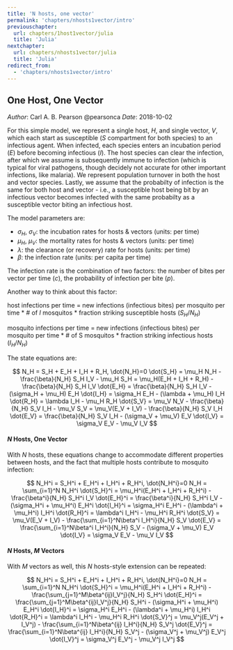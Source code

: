 ```yaml
---
title: 'N hosts, one vector'
permalink: 'chapters/nhosts1vector/intro'
previouschapter:
  url: chapters/1host1vector/julia
  title: 'Julia'
nextchapter:
  url: chapters/nhosts1vector/julia
  title: 'Julia'
redirect_from:
  - 'chapters/nhosts1vector/intro'
---
```

## One Host, One Vector


*Author*: Carl A. B. Pearson @pearsonca
*Date*: 2018-10-02

For this simple model, we represent a single host, $H$, and single vector, $V$, which each start as susceptible ($S$ compartment for both species) to an infectious agent.  When infected, each species enters an incubation period ($E$) before becoming infectious ($I$).  The host species can clear the infection, after which we assume is subsequently immune to infection (which is typical for viral pathogens, though decidely not accurate for other important infections, like malaria).  We represent population turnover in both the host and vector species.  Lastly, we assume that the probabilty of infection is the same for both host and vector - i.e., a susceptible host being bit by an infectious vector becomes infected with the same probabilty as a susceptible vector biting an infectious host.

The model parameters are:

 - $\sigma_H$, $\sigma_V$: the incubation rates for hosts & vectors (units: per time)
 - $\mu_H$, $\mu_V$: the mortality rates for hosts & vectors (units: per time)
 - $\lambda$: the clearance (or recovery) rate for hosts (units: per time)
 - $\beta$: the infection rate (units: per capita per time)

The infection rate is the combination of two factors: the number of bites per vector per time ($c$), the probability of infection per bite ($p$).

Another way to think about this factor:

host infections per time = new infections (infectious bites) per mosquito per time * # of $I$ mosquitos * fraction striking susceptible hosts ($S_H/N_H$)

mosquito infections per time = new infections (infectious bites) per mosquito per time * # of S mosquitos * fraction striking infectious hosts ($I_H/N_H$)

The state equations are:

$$
N_H = S_H + E_H + I_H + R_H, \dot{N_H}=0
\dot{S_H} = \mu_H N_H - \frac{\beta}{N_H} S_H I_V - \mu_H S_H = \mu_H(E_H + I_H + R_H) - \frac{\beta}{N_H} S_H I_V
\dot{E_H} = \frac{\beta}{N_H} S_H I_V - (\sigma_H + \mu_H) E_H
\dot{I_H} = \sigma_H E_H - (\lambda + \mu_H) I_H
\dot{R_H} = \lambda I_H - \mu_H R_H
\dot{S_V} = \mu_V N_V - \frac{\beta}{N_H} S_V I_H - \mu_V S_V = \mu_V(E_V + I_V) - \frac{\beta}{N_H} S_V I_H
\dot{E_V} = \frac{\beta}{N_H} S_V I_H - (\sigma_V + \mu_V) E_V
\dot{I_V} = \sigma_V E_V - \mu_V I_V
$$

#### $N$ Hosts, One Vector

With $N$ hosts, these equations change to accommodate different properties between hosts, and the fact that multiple hosts contribute to mosquito infection:

$$
N_H^i = S_H^i + E_H^i + I_H^i + R_H^i, \dot{N_H^i}=0
N_H = \sum_{i=1}^N N_H^i
\dot{S_H}^i = \mu_H^i(E_H^i + I_H^i + R_H^i) - \frac{\beta^i}{N_H} S_H^i I_V
\dot{E_H}^i = \frac{\beta^i}{N_H} S_H^i I_V - (\sigma_H^i + \mu_H^i) E_H^i
\dot{I_H}^i = \sigma_H^i E_H^i - (\lambda^i + \mu_H^i) I_H^i
\dot{R_H}^i = \lambda^i I_H^i - \mu_H^i R_H^i
\dot{S_V} = \mu_V(E_V + I_V) - \frac{\sum_{i=1}^N\beta^i I_H^i}{N_H} S_V
\dot{E_V} = \frac{\sum_{i=1}^N\beta^i I_H^i}{N_H} S_V - (\sigma_V + \mu_V) E_V
\dot{I_V} = \sigma_V E_V - \mu_V I_V
$$

#### $N$ Hosts, $M$ Vectors

With $M$ vectors as well, this $N$ hosts-style extension can be repeated: 

$$
N_H^i = S_H^i + E_H^i + I_H^i + R_H^i, \dot{N_H^i}=0
N_H = \sum_{i=1}^N N_H^i
\dot{S_H}^i = \mu_H^i(E_H^i + I_H^i + R_H^i) - \frac{\sum_{j=1}^M\beta^{ij}I_V^j}{N_H} S_H^i
\dot{E_H}^i = \frac{\sum_{j=1}^M\beta^{ij}I_V^j}{N_H} S_H^i - (\sigma_H^i + \mu_H^i) E_H^i
\dot{I_H}^i = \sigma_H^i E_H^i - (\lambda^i + \mu_H^i) I_H^i
\dot{R_H}^i = \lambda^i I_H^i - \mu_H^i R_H^i
\dot{S_V}^j = \mu_V^j(E_V^j + I_V^j) - \frac{\sum_{i=1}^N\beta^{ij} I_H^i}{N_H} S_V^j
\dot{E_V}^j = \frac{\sum_{i=1}^N\beta^{ij} I_H^i}{N_H} S_V^j - (\sigma_V^j + \mu_V^j) E_V^j
\dot{I_V}^j = \sigma_V^j E_V^j - \mu_V^j I_V^j
$$
